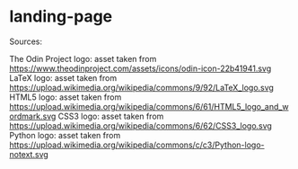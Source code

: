 # landing-page

Sources:

The Odin Project logo: asset taken from https://www.theodinproject.com/assets/icons/odin-icon-22b41941.svg
LaTeX logo: asset taken from https://upload.wikimedia.org/wikipedia/commons/9/92/LaTeX_logo.svg
HTML5 logo: asset taken from https://upload.wikimedia.org/wikipedia/commons/6/61/HTML5_logo_and_wordmark.svg
CSS3 logo: asset taken from https://upload.wikimedia.org/wikipedia/commons/6/62/CSS3_logo.svg
Python logo: asset taken from https://upload.wikimedia.org/wikipedia/commons/c/c3/Python-logo-notext.svg